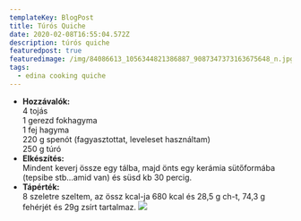 ```yaml
---
templateKey: BlogPost
title: Túrós Quiche
date: 2020-02-08T16:55:04.572Z
description: túrós quiche
featuredpost: true
featuredimage: /img/84086613_1056344821386887_9087347373163675648_n.jpg
tags:
  - edina cooking quiche
---
```

* **Hozzávalók:**\
  4 tojás\
  1 gerezd fokhagyma\
  1 fej hagyma\
  220 g spenót (fagyasztottat, leveleset használtam)\
  250 g túró
* **Elkészítés:**\
  Mindent keverj össze egy tálba, majd önts egy kerámia sütőformába (tepsibe stb...amid van) és süsd kb 30 percig.
* **Tápérték:**\
  8 szeletre szeltem, az össz kcal-ja 680 kcal és 28,5 g ch-t, 74,3 g fehérjét és 29g zsírt tartalmaz.
  ![](/img/84167546_185707379301446_6615168161840889856_n.jpg)
